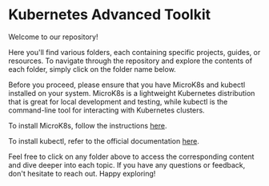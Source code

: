 # Kubernetes Advanced Toolkit

Welcome to our repository!

Here you'll find various folders, each containing specific projects, guides, or resources. To navigate through the repository and explore the contents of each folder, simply click on the folder name below.

Before you proceed, please ensure that you have MicroK8s and kubectl installed on your system. MicroK8s is a lightweight Kubernetes distribution that is great for local development and testing, while kubectl is the command-line tool for interacting with Kubernetes clusters.

To install MicroK8s, follow the instructions [here](https://github.com/vikasboss/kubernetes-essentials).

To install kubectl, refer to the official documentation [here](https://kubernetes.io/docs/tasks/tools/install-kubectl/).

Feel free to click on any folder above to access the corresponding content and dive deeper into each topic. If you have any questions or feedback, don't hesitate to reach out. Happy exploring!

